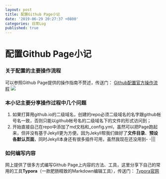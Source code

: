 ```yaml
---
layout: post
title: 配置Github Page小记
date: '2019-06-29 20:27:37 +0800'
categories: 日常Log
published: true
---
```


# 配置Github Page小记

### 关于配置的主要操作流程

可以参照Github Page提供的操作指南不赘述，传送门：
[Github配置官方操作流程](https://pages.github.com)
![]({{site.baseurl}}/_posts/blog-img0001.png)
### 本小记主要分享操作过程中几个问题

1. 如果打算用github.io的二级域名，创建的repo必须二级域名的名字跟github帐号名一致，否则只能以github帐号名的二级域名下的文件的形式访问到；
2. 开始直接自己在repo中添加了md文档和_config.yml，虽然可以把Page跑起来，但并没有基于Jekyll更为方便。因为Jekyll帮我们做好了**文件目录**、**预设各默认页面**，同时Jekyll本身还有很多插件可用，虽然我现在还没用到- -|||

### 如何编写内容

网上提供了很多方式编写Github Page上内容的方法、工具，这里分享下自己的常用的工具**Typora**（一款肥肠精致的Markdown编辑工具），传送门：
[Typora官网](https://typora.io/)
